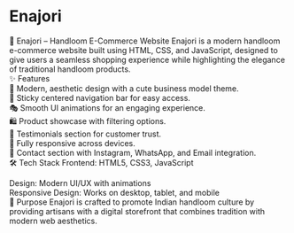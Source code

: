 # Enajori
🌸 Enajori – Handloom E-Commerce Website  Enajori is a modern handloom e-commerce website built using HTML, CSS, and JavaScript, designed to give users a seamless shopping experience while highlighting the elegance of traditional handloom products.  
✨ Features  
🖤 Modern, aesthetic design with a cute business model theme.  
📌 Sticky centered navigation bar for easy access.  
🎭 Smooth UI animations for an engaging experience.  
🛍️ Product showcase with filtering options.  
💬 Testimonials section for customer trust.  
📱 Fully responsive across devices.  
📲 Contact section with Instagram, WhatsApp, and Email integration.  
🛠️ Tech Stack  Frontend: HTML5, CSS3, JavaScript  

Design: Modern UI/UX with animations  
Responsive Design: Works on desktop, tablet, and mobile  
🎯 Purpose  Enajori is crafted to promote Indian handloom culture by providing artisans with a digital storefront that combines tradition with modern web aesthetics.
